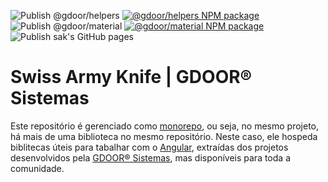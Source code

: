 ![Publish @gdoor/helpers](https://github.com/gdoor-sistemas/sak/workflows/Publish%20@gdoor/helpers/badge.svg?branch=main)
[![@gdoor/helpers NPM package](https://img.shields.io/npm/v/@gdoor/helpers?color=ee6906&label=%40gdoor%2Fhelpers&logo=npm)](https://www.npmjs.com/package/@gdoor/helpers)
![Publish @gdoor/material](https://github.com/gdoor-sistemas/sak/workflows/Publish%20@gdoor/material/badge.svg?branch=main)
[![@gdoor/material NPM package](https://img.shields.io/npm/v/@gdoor/material?color=ee6906&label=%40gdoor%2Fmaterial&logo=npm)](https://www.npmjs.com/package/@gdoor/material)
![Publish sak's GitHub pages](https://github.com/gdoor-sistemas/sak/workflows/Publish%20sak's%20GitHub%20pages/badge.svg?branch=main)

# Swiss Army Knife | GDOOR® Sistemas

Este repositório é gerenciado como [monorepo](https://medium.com/@ricardo.mello/um-ano-de-monorepo-o-que-aprendemos-e-porque-voc%C3%AA-deveria-us%C3%A1-lo-d3130280bd7d), ou seja, no mesmo projeto, há mais de uma biblioteca no mesmo repositório. Neste caso, ele hospeda biblitecas úteis para tabalhar com o [Angular](https://angular.io), extraídas dos projetos desenvolvidos pela [GDOOR® Sistemas](https://gdoor.com.br), mas disponíveis para toda a comunidade.
